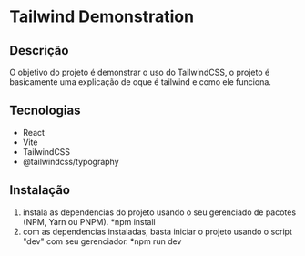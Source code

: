 # Tailwind Demonstration

## Descrição

O objetivo do projeto é demonstrar o uso do TailwindCSS, o projeto é basicamente uma explicação de oque é tailwind e como ele funciona.

## Tecnologias

* React
* Vite
* TailwindCSS
* @tailwindcss/typography

## Instalação

1. instala as dependencias do projeto usando o seu gerenciado de pacotes (NPM, Yarn ou PNPM).
    *npm install
2. com as dependencias instaladas, basta iniciar o projeto usando o script "dev" com seu gerenciador.
    *npm run dev
